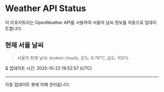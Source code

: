 
# Weather API Status

이 리포지토리는 OpenWeather API를 사용하여 서울의 날씨 정보를 자동으로 업데이트합니다.

## 현재 서울 날씨
> 서울의 현재 날씨: broken clouds, 온도: 8.76°C, 습도: 100%

⏳ 업데이트 시간: 2025-10-22 19:52:57 (UTC)

---
자동 업데이트 봇에 의해 관리됩니다.
